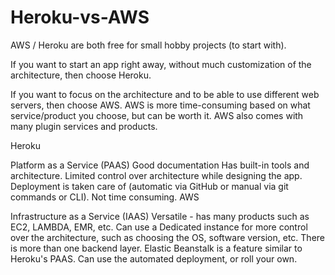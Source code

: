 # Heroku-vs-AWS
AWS / Heroku are both free for small hobby projects (to start with).

If you want to start an app right away, without much customization of the architecture, then choose Heroku.

If you want to focus on the architecture and to be able to use different web servers, then choose AWS. AWS is more time-consuming based on what service/product you choose, but can be worth it. AWS also comes with many plugin services and products.

Heroku

Platform as a Service (PAAS)
Good documentation
Has built-in tools and architecture.
Limited control over architecture while designing the app.
Deployment is taken care of (automatic via GitHub or manual via git commands or CLI).
Not time consuming.
AWS

Infrastructure as a Service (IAAS)
Versatile - has many products such as EC2, LAMBDA, EMR, etc.
Can use a Dedicated instance for more control over the architecture, such as choosing the OS, software version, etc. There is more than one backend layer.
Elastic Beanstalk is a feature similar to Heroku's PAAS.
Can use the automated deployment, or roll your own.
